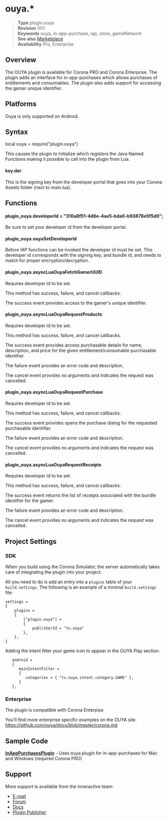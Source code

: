 # ouya.*

> __Type__              plugin.ouya<br/>
> __Revision__          001<br/>
> __Keywords__          ouya, in-app-purchase, iap, store, gameNetwork<br/>
> __See also__          [Marketplace](http://www.coronalabs.com/store/plugin)<br/>
> __Availability__      Pro, Enterprise<br/>


## Overview

The OUYA plugin is available for Corona PRO and Corona Enterprise.
The plugin adds an interface for in-app-purchases which allows purchases of entitlements and consumables.
The plugin also adds support for accessing the gamer unique identifier.

## Platforms

Ouya is only supported on Android.

## Syntax

local ouya = require("plugin.ouya") 

This causes the plugin to initialize which registers the Java Named Functions making it possible to call into the plugin from Lua.


#### key.der

This is the signing key from the developer portal that goes into your Corona Assets folder (next to main.lua).


## Functions

#### plugin_ouya.developerId = "310a8f51-4d6e-4ae5-bda0-b93878e5f5d0";

Be sure to set your developer id from the developer portal.


#### plugin_ouya.ouyaSetDeveloperId

Before IAP functions can be invoked the developer id must be set.
This developer id corresponds with the signing key, and bundle id, and needs to match for proper encryption/decryption.


#### plugin_ouya.asyncLuaOuyaFetchGamerUUID

Requires developer id to be set.

This method has success, failure, and cancel callbacks.

The success event provides access to the gamer's unique identifier.


#### plugin_ouya.asyncLuaOuyaRequestProducts

Requires developer id to be set.

This method has success, failure, and cancel callbacks.

The success event provides access purchasable details for name, description, and price for the given entitlement/consumable purchasable identifier.

The failure event provides an error code and description.

The cancel event provides no arguments and indicates the request was cancelled.


#### plugin_ouya.asyncLuaOuyaRequestPurchase

Requires developer id to be set.

This method has success, failure, and cancel callbacks.

The success event provides opens the purchase dialog for the requested purchasable identifier.

The failure event provides an error code and description.

The cancel event provides no arguments and indicates the request was cancelled.


#### plugin_ouya.asyncLuaOuyaRequestReceipts

Requires developer id to be set.

This method has success, failure, and cancel callbacks.

The success event returns the list of receipts associated with the bundle identifier for the gamer.

The failure event provides an error code and description.

The cancel event provides no arguments and indicates the request was cancelled.


## Project Settings

### SDK

When you build using the Corona Simulator, the server automatically takes care of integrating the plugin into your project. 

All you need to do is add an entry into a `plugins` table of your `build.settings`. The following is an example of a minimal `build.settings` file:

```
settings =
{
	plugins =
	{
		["plugin.ouya"] =
		{
			publisherId = "tv.ouya"
		},
	},		
}
```

Adding the intent filter your game icon to appear in the OUYA Play section.

```
   android =
   {
      mainIntentFilter =
      {
         categories = { "tv.ouya.intent.category.GAME" },
      }
   },
```


### Enterprise

The plugin is compatible with Corona Enterpise.

You'll find more enterprise specific examples on the OUYA site. https://github.com/ouya/docs/blob/master/corona.md


## Sample Code

<a target=_blank href="https://github.com/ouya/ouya-sdk-examples/tree/master/Corona/Submission/ouya/samples/InAppPurchasesPlugin"><b>InAppPurchasesPlugin</b></a> - Uses ouya plugin for in-app-purchases for Mac and Windows (required Corona PRO)

## Support

More support is available from the inneractive team:

* [E-mail](mailto:tim@tagenigma.com)
* [Forum](http://forums.ouya.tv/categories/corona-on-ouya)
* [Docs](https://devs.ouya.tv/developers/docs/corona)
* [Plugin Publisher](http://www.ouya.tv)
